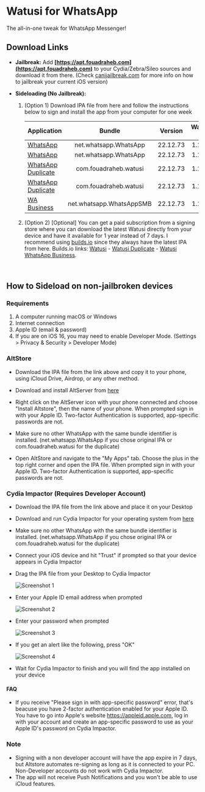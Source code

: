 [original]: https://mega.nz/file/hWxCRBhZ#9P5Zpnk9ZHL7R2zWSfoAWJPH4hL9YzK2Ps5-ZkjW7ko
[original-stalky]: https://mega.nz/file/UXhwFS7Z#HDlJG_CiIV9KC_vMxKcEqoqOKHsQi6fVgfZjED529zo
[duplicate]: https://mega.nz/file/0L4jFJSK#ecehUAvpOkvlcnMVBYDc0nZYBDEiPHYcQiDK2tuJXuI
[duplicate-stalky]: https://mega.nz/file/NKY1HTrD#YDPuTV82N_iP7dETHX-EafETxruePiawaGy1MTPKfDE
[business]: https://mega.nz/file/EeZ23BaA#ypCxvWci4smFX0uuyRdEL8s6-MySUOZ-9CH__BT7e2k

[builds-io-watusi]: https://builds.io/apps/watusi/?aid=1025553
[builds-io-watusi-duplicate]: https://builds.io/apps/duplicatewatusi/?aid=1025553
[builds-io-watusi-business]: https://builds.io/apps/whatsappb/?aid=1025553

# Watusi for WhatsApp

The all-in-one tweak for WhatsApp Messenger!


## Download Links

* **Jailbreak:** Add __[https://apt.fouadraheb.com](https://apt.fouadraheb.com)__ to your Cydia/Zebra/Sileo sources and download it from there. (Check [canijailbreak.com](https://canijailbreak.com/) for more info on how to jailbreak your current iOS version)
* **Sideloading (No Jailbreak):** 

    1. (Option 1) Download IPA file from here and follow the instructions below to sign and install the app from your computer for one week

        | Application | Bundle | Version | Watusi 3 | Stalky |
        | ------------------ |:---------:|:------:|:------:|:------:|
        | [WhatsApp][original] | net.whatsapp.WhatsApp | 22.12.73 | 1.1.25 | - |
        | [WhatsApp][original-stalky] | net.whatsapp.WhatsApp | 22.12.73 | 1.1.25 | 4.1.14 |
        | [WhatsApp Duplicate][duplicate] | com.fouadraheb.watusi | 22.12.73 | 1.1.25 | - |
        | [WhatsApp Duplicate][duplicate-stalky] | com.fouadraheb.watusi | 22.12.73 | 1.1.25 | 4.1.14 |
        | [WA Business][business] | net.whatsapp.WhatsAppSMB | 22.12.73 | 1.1.23 | - |
        
    2. (Option 2) [Optional] You can get a paid subscription from a signing store where you can download the latest Watusi directly from your device and have it available for 1 year instead of 7 days. I recommend using [builds.io][builds-io-watusi] since they always have the latest IPA from here. Builds.io links: [Watusi][builds-io-watusi] - [Watusi Duplicate][builds-io-watusi-duplicate] - [Watusi WhatsApp Business][builds-io-watusi-business].

&nbsp;

## How to Sideload on non-jailbroken devices

### Requirements

1. A computer running macOS or Windows
2. Internet connection
3. Apple ID (email & password)
4. If you are on iOS 16, you may need to enable Developer Mode. (Settings > Privacy & Security > Developer Mode)

### AltStore

* Download the IPA file from the link above and copy it to your phone, using iCloud Drive, Airdrop, or any other method.

* Download and install AltServer from [here](https://altstore.io)

* Right click on the AltServer icon with your phone connected and choose "Install Altstore", then the name of your phone. When prompted sign in with your Apple ID. Two-factor Authentication is supported, app-specific passwords are not.

* Make sure no other WhatsApp with the same bundle identifier is installed. (net.whatsapp.WhatsApp if you chose original IPA or com.fouadraheb.watusi for the duplicate)

* Open AltStore and navigate to the "My Apps" tab. Choose the plus in the top right corner and open the IPA file. When prompted sign in with your Apple ID. Two-factor Authentication is supported, app-specific passwords are not.

### Cydia Impactor (Requires Developer Account)

* Download the IPA file from the link above and place it on your Desktop

* Download and run Cydia Impactor for your operating system from [here](http://www.cydiaimpactor.com)

* Make sure no other WhatsApp with the same bundle identifier is installed. (net.whatsapp.WhatsApp if you chose original IPA or com.fouadraheb.watusi for the duplicate)

* Connect your iOS device and hit "Trust" if prompted so that your device appears in Cydia Impactor

* Drag the IPA file from your Desktop to Cydia Impactor

  
  ![Screenshot 1](https://raw.githubusercontent.com/FouadRaheb/Watusi-for-WhatsApp/master/images/1.png "Screenshot 1")

* Enter your Apple ID email address when prompted 



  ![Screenshot 2](https://raw.githubusercontent.com/FouadRaheb/Watusi-for-WhatsApp/master/images/2.png "Screenshot 2")

* Enter your password when prompted 



  ![Screenshot 3](https://raw.githubusercontent.com/FouadRaheb/Watusi-for-WhatsApp/master/images/3.png "Screenshot 3")

* If you get an alert like the following, press "OK"


  ![Screenshot 4](https://raw.githubusercontent.com/FouadRaheb/Watusi-for-WhatsApp/master/images/4.png "Screenshot 4")

* Wait for Cydia Impactor to finish and you will find the app installed on your device

#### FAQ
* If you receive "Please sign in with app-specific password" error, that's beacuse you have 2-factor authentication enabled for your Apple ID. You have to go into Apple's website https://appleid.apple.com, log in with your account and create an app-specific password to use as your Apple ID's password on Cydia Impactor.

### Note

* Signing with a non developer account will have the app expire in 7 days, but Altstore automates re-signing as long as it is connected to your PC. Non-Developer accounts do not work with Cydia Impactor.
* The app will not receive Push Notifications and you won't be able to use iCloud features.
